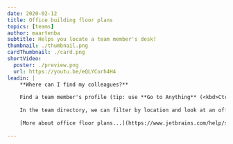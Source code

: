 ```yaml
---
date: 2020-02-12
title: Office building floor plans
topics: [teams]
author: maartenba
subtitle: Helps you locate a team member's desk!
thumbnail: ./thumbnail.png
cardThumbnail: ./card.png
shortVideo:
  poster: ./preview.png
  url: https://youtu.be/eQLYCorh4H4
leadin: |
    **Where can I find my colleagues?**
    
    Find a team member's profile (tip: use **Go to Anything** (<kbd>Ctrl+K</kbd> / <kbd>Cmd+K</kbd> on macOS)) and see where they are seated. Space shows the building floor plan and lets you zoom and pan to see who else may be nearby.
    
    In the team directory, we can filter by location and look at an office building floor plan.
    
    [More about office floor plans...](https://www.jetbrains.com/help/space/office-floor-plan.html)
    
---
```

